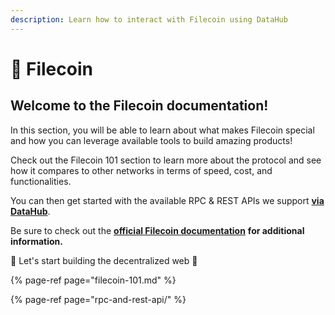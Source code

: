 ```yaml
---
description: Learn how to interact with Filecoin using DataHub
---
```


# 💾 Filecoin

## Welcome to the Filecoin documentation!

In this section, you will be able to learn about what makes Filecoin special and how you can leverage available tools to build amazing products!

Check out the Filecoin 101 section to learn more about the protocol and see how it compares to other networks in terms of speed, cost, and functionalities.

You can then get started with the available RPC & REST APIs we support [**via DataHub**](https://datahub.figment.io/).

Be sure to check out the [**official Filecoin documentation**](https://docs.filecoin.io/) **for additional information.**

🚀 Let's start building the decentralized web 🚀

{% page-ref page="filecoin-101.md" %}

{% page-ref page="rpc-and-rest-api/" %}

